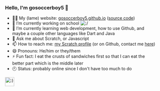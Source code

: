 ### Hello, I'm gosoccerboy5 👋

- 👨‍💻 My (lame) website: [gosoccerboy5.github.io](//gosoccerboy5.github.io) ([source code](//github.com/gosoccerboy5/gosoccerboy5.github.io))
- 🔭 I’m currently working on school ![:/](https://cdn.scratch.mit.edu/scratchr2/static/__1a8976279f2d9f27ed40e35c366f851b__/djangobb_forum/img/smilies/hmm.png) 
- 🌱 I’m currently learning web development, how to use Github, and maybe a couple other languages like Dart and Java
- 💬 Ask me about Scratch, or Javascript
- 📫 How to reach me: [my Scratch profile](https://scratch.mit.edu/users/gosoccerboy5) (or on Github, contact me [here](https://github.com/gosoccerboy5/gosoccerboy5/discussions))
- 😄 Pronouns: He/him or they/them
- ⚡ Fun fact: I eat the crusts of sandwiches first so that I can eat the better part which is the middle later  
- 🕘 Status: probably online since I don't have too much to do
<img src="https://raw.githubusercontent.com/gosoccerboy5/gosoccerboy5.github.io/3deab9880fec886abe2e55fcdb43bee838820ea4/resources/cat-head.svg" alt=":)" width="30" title = "meow"/>
